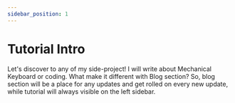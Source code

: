 ```yaml
---
sidebar_position: 1
---
```


# Tutorial Intro

Let's discover to any of my side-project! I will write about Mechanical Keyboard or coding. What make it different with Blog section? So, blog section will be a place for any updates and get rolled on every new update, while tutorial will always visible on the left sidebar.